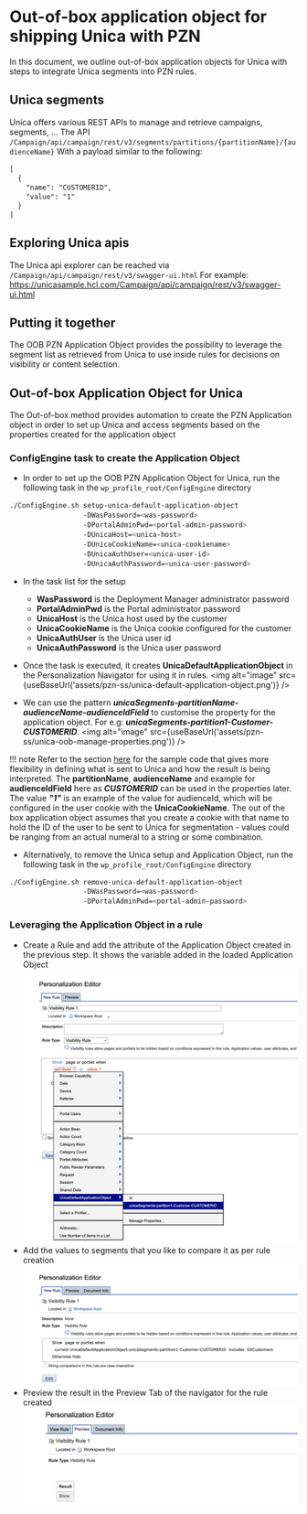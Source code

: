 # Out-of-box application object for shipping Unica with PZN
In this document, we outline out-of-box application objects for Unica with steps to integrate Unica segments into PZN rules.

## Unica segments
Unica offers various REST APIs to manage and retrieve campaigns, segments, ...
The API `/Campaign/api/campaign/rest/v3/segments/partitions/{partitionName}/{audienceName}`
With a payload similar to the following:
```
[
  {
    "name": "CUSTOMERID",
    "value": "1"
  }
]
```

## Exploring Unica apis
The Unica api explorer can be reached via ```/Campaign/api/campaign/rest/v3/swagger-ui.html```
For example: https://unicasample.hcl.com/Campaign/api/campaign/rest/v3/swagger-ui.html

## Putting it together
The OOB PZN Application Object provides the possibility to leverage the segment list as retrieved from Unica to use inside rules for decisions on visibility or content selection.

## Out-of-box Application Object for Unica
The Out-of-box method provides automation to create the PZN Application object in order to set up Unica and access segments based on the properties created for the application object

### ConfigEngine task to create the Application Object

- In order to set up the OOB PZN Application Object for Unica, run the following task in the `wp_profile_root/ConfigEngine` directory
```bash
./ConfigEngine.sh setup-unica-default-application-object
                  -DWasPassword=<was-password>
                  -DPortalAdminPwd=<portal-admin-password>
                  -DUnicaHost=<unica-host>
                  -DUnicaCookieName=<unica-cookiename>
                  -DUnicaAuthUser=<unica-user-id>
                  -DUnicaAuthPassword=<unica-user-password>
```
- In the task list for the setup
  - **WasPassword** is the Deployment Manager administrator password
  - **PortalAdminPwd** is the Portal administrator password
  - **UnicaHost** is the Unica host used by the customer
  - **UnicaCookieName** is the Unica cookie configured for the customer
  - **UnicaAuthUser** is the Unica user id
  - **UnicaAuthPassword** is the Unica user password

- Once the task is executed, it creates **UnicaDefaultApplicationObject** in the Personalization Navigator for using it in rules.
<img alt="image" src={useBaseUrl('assets/pzn-ss/unica-default-application-object.png')} />
- We can use the pattern ***unicaSegments-partitionName-audienceName-audienceIdField*** to customise the property for the application object. For e.g: ***unicaSegments-partition1-Customer-CUSTOMERID***.
<img alt="image" src={useBaseUrl('assets/pzn-ss/unica-oob-manage-properties.png')} />

!!! note
    Refer to the section [here](#unica-segments) for the sample code that gives more flexibility in defining what is sent to Unica and how the result is being interpreted. The **partitionName**, **audienceName** and example for **audienceIdField** here as ***CUSTOMERID*** can be used in the properties later. The value ***"1"*** is an example of the value for audienceId, which will be configured in the user cookie with the **UnicaCookieName**. The out of the box application object assumes that you create a cookie with that name to hold the ID of the user to be sent to Unica for segmentation - values could be ranging from an actual numeral to a string or some combination.

- Alternatively, to remove the Unica setup and Application Object, run the following task in the `wp_profile_root/ConfigEngine` directory
```bash
./ConfigEngine.sh remove-unica-default-application-object
                  -DWasPassword=<was-password>
                  -DPortalAdminPwd=<portal-admin-password>
```

### Leveraging the Application Object in a rule
- Create a Rule and add the attribute of the Application Object created in the previous step. It shows the variable added in the loaded Application Object
![use-oob-application-object-in-rules](../../../images/use-oob-application-object-in-rules.png)
- Add the values to segments that you like to compare it as per rule creation
![oob-create-rule](../../../images/oob-create-rule.png)
- Preview the result in the Preview Tab of the navigator for the rule created
![check-rule-result](../../../images/check-rule-result.png)

